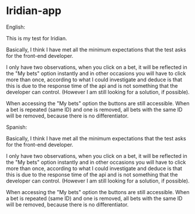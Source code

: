 # Iridian-app

English:

This is my test for Iridian.

Basically, I think I have met all the minimum expectations that the test asks for the front-end developer.

I only have two observations, when you click on a bet, it will be reflected in the "My bets" option instantly and in other occasions you will have to click more than once, according to what I could investigate and deduce is that this is due to the response time of the api and is not something that the developer can control. (However I am still looking for a solution, if possible).

When accessing the "My bets" option the buttons are still accessible.
When a bet is repeated (same ID) and one is removed, all bets with the same ID will be removed, because there is no differentiator.


Spanish:

Basically, I think I have met all the minimum expectations that the test asks for the front-end developer.

I only have two observations, when you click on a bet, it will be reflected in the "My bets" option instantly and in other occasions you will have to click more than once, according to what I could investigate and deduce is that this is due to the response time of the api and is not something that the developer can control. (However I am still looking for a solution, if possible).

When accessing the "My bets" option the buttons are still accessible.
When a bet is repeated (same ID) and one is removed, all bets with the same ID will be removed, because there is no differentiator.

